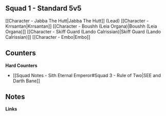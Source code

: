 
## Squad 1 - Standard 5v5
[[Character - Jabba The Hutt|Jabba The Hutt]] (Lead)
[[Character - Krrsantan|Krrsantan]]
[[Character - Boushh (Leia Organa)|Boushh (Leia Organa)]]
[[Character - Skiff Guard (Lando Calrissian)|Skiff Guard (Lando Calrissian)]]
[[Character - Embo|Embo]]

**Counters**
 - 

**Hard Counters**
 - [[Squad Notes - Sith Eternal Emperor#Squad 3 - Rule of Two|SEE and Darth Bane]]

**Notes**
 - 

**Links**
